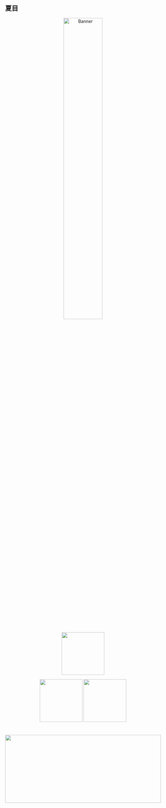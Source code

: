 ## 夏目

<p align="center">
  <a href="https://xiamuban.github.io">
    <!-- <img src="https://s2.loli.net/2025/04/18/9OfNYvnV5CqQaeZ.jpg" alt="Banner" width="50%"> -->
     <img src="https://s2.loli.net/2025/04/18/jI1C5sGfFqQzHK6.jpg" alt="Banner" width="50%">
  </a>
</p>
<h1 align="center"></h1>

<!--
<p>
  <img src="https://github-readme-stats.vercel.app/api/top-langs/?username=xiamuban&layout=compact"/>
</p>
<p align="center">
    <a href="https://github.com/xiamuban"><img src="https://github-readme-stats.vercel.app/api?username=xiamuban&show_icons=true" alt="xiamu's github stats"/></a>
</p>
 -->
 
<p>
    <p align="center">
        <img height="138px" src="https://github-readme-streak-stats.herokuapp.com/?user=xiamuban&hide_border=true" />
    </p>
    <p align="center">
        <img height="138px" src="https://github-readme-stats.vercel.app/api?username=xiamuban&hide_title=true&hide_border=true&show_icons=true&include_all_commits=true&count_private=true&line_height=21" /> 
        <img height="138px" src="https://github-readme-stats.vercel.app/api/top-langs/?username=xiamuban&hide=html&hide_title=true&hide_border=true&layout=compact&langs_count=8" />
    </p>
</p>

<h1 align="center"></h1>
<p align="center">
    <img height="220" width="100%" src="https://github-readme-activity-graph.vercel.app/graph?username=xiamuban&theme=github-compact&hide_border=true&area=true" />
</p>


<!--
**xiamuban/xiamuban** is a ✨ _special_ ✨ repository because its `README.md` (this file) appears on your GitHub profile.

Here are some ideas to get you started:

- 🔭 I’m currently working on ...
- 🌱 I’m currently learning ...
- 👯 I’m looking to collaborate on ...
- 🤔 I’m looking for help with ...
- 💬 Ask me about ...
- 📫 How to reach me: ...
- 😄 Pronouns: ...
- ⚡ Fun fact: ...
-->
